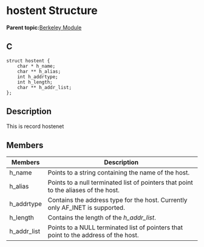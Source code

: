 # hostent Structure

**Parent topic:**[Berkeley Module](GUID-5F35C98C-EC8E-40FF-9B62-3B31D508F820.md)

## C

```
struct hostent {
    char * h_name;
    char ** h_alias;
    int h_addrtype;
    int h_length;
    char ** h_addr_list;
};
```

## Description

This is record hostenet

## Members

|Members|Description|
|-------|-----------|
|h\_name|Points to a string containing the name of the host.|
|h\_alias|Points to a null terminated list of pointers that point to the aliases of the host.|
|h\_addrtype|Contains the address type for the host. Currently only AF\_INET is supported.|
|h\_length|Contains the length of the *h\_addr\_list*.|
|h\_addr\_list|Points to a NULL terminated list of pointers that point to the address of the host.|

